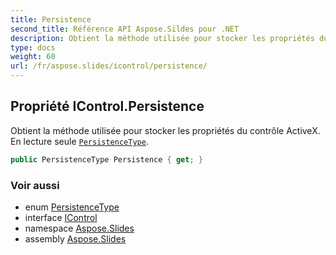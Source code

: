 ```yaml
---
title: Persistence
second_title: Référence API Aspose.Sildes pour .NET
description: Obtient la méthode utilisée pour stocker les propriétés du contrôle ActiveX. En lecture seule PersistenceTypeaspose.slides/persistencetype.
type: docs
weight: 60
url: /fr/aspose.slides/icontrol/persistence/
---
```


## Propriété IControl.Persistence

Obtient la méthode utilisée pour stocker les propriétés du contrôle ActiveX. En lecture seule [`PersistenceType`](../../persistencetype).

```csharp
public PersistenceType Persistence { get; }
```

### Voir aussi

* enum [PersistenceType](../../persistencetype)
* interface [IControl](../../icontrol)
* namespace [Aspose.Slides](../../icontrol)
* assembly [Aspose.Slides](../../../)

<!-- NE PAS MODIFIER : généré par xmldocmd pour Aspose.Slides.dll -->